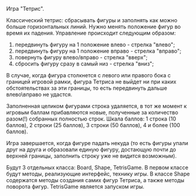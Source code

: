 Игра "Тетрис".

Классический тетрис: сбрасывать фигуры и заполнять как можно больше горизонтальных линий.
Нужно менять положение фигур во время их падения. Управление происходит следующим образом:

1. передвинуть фигуру на 1 положение влево - стрелка "влево"; 
2. передвинуть фигуру на 1 положение вправо - стрелка "вправо"; 
3. повернуть фигуру влево/вправо - стрелка "вверх";
4. сбросить фигуру сразу в самый низ - стрелка "вниз";

В случае, когда фигура столкнется с левого или правого бока с границей игровой рамки, фигура Тетриса не выйдет ни при каких обстоятельствах за эти границы, то есть передвинуть дальше влево\вправо не удастся. 

Заполненная целиком фигурами строка удаляется, в тот же момент к игровым баллам прибавляются новые, полученные за количество разом(!) собранных полностью строк. Шкала баллов: 1 строка (10 баллов), 2 строки (25 баллов), 3 строки (50 баллов), 4 и более (100 баллов).

Игра завершается, когда фигуре падать некуда (то есть фигуры упали друг на друга и образовали единую фигуру, достающую почти до верхней границы, заполнить строку уже не видится возможным).

Будут 3 отдельных класса: Board, Shape, TetrisGame. В первом классе будут методы, реализующие интерфейс, технику игры. В классе Shape содержатся методы создания самих фигур Тетриса, а также методы поворота фигур. TetrisGame является запуском игры.